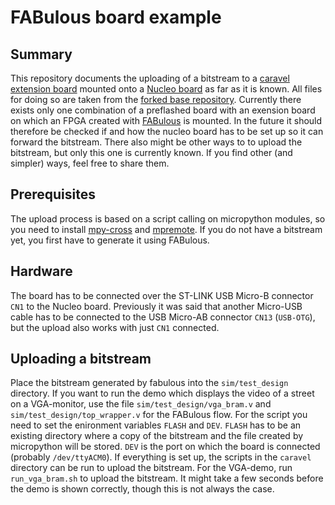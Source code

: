 # FABulous board example

## Summary

This repository documents the uploading of a bitstream to a [caravel extension
board](https://github.com/efabless/caravel_board/tree/main/hardware/nucleo/caravel_nucleo)
mounted onto a [Nucleo
board](https://www.st.com/en/evaluation-tools/nucleo-f746zg.html#overview) as
far as it is known. All files for doing so are taken from the [forked base
repository](https://github.com/gatecat/fabulous-mpw2-bringup). Currently there
exists only one combination of a preflashed board with an exension board on
which an FPGA created with
[FABulous](https://github.com/FPGA-Research-Manchester/FABulous) is mounted. In
the future it should therefore be checked if and how the nucleo board has to be
set up so it can forward the bitstream. There also might be other ways to to
upload the bitstream, but only this one is currently known. If you find other
(and simpler) ways, feel free to share them.

## Prerequisites

The upload process is based on a script calling on micropython modules, so you
need to install [mpy-cross](https://pypi.org/project/mpy-cross/) and
[mpremote](https://pypi.org/project/mpremote). If you do not have a bitstream
yet, you first have to generate it using FABulous.

## Hardware

The board has to be connected over the ST-LINK USB Micro-B connector  ```CN1```
to the Nucleo board. Previously it was said that another Micro-USB cable has to
be connected to the USB Micro-AB connector ```CN13``` (```USB-OTG```), but the
upload also works with just ```CN1``` connected.

## Uploading a bitstream

Place the bitstream generated by fabulous into the ```sim/test_design```
directory. If you want to run the demo which displays the video of a street on a
VGA-monitor, use the file ```sim/test_design/vga_bram.v``` and
```sim/test_design/top_wrapper.v``` for the FABulous flow. For the script you
need to set the enironment variables ```FLASH``` and ```DEV```. ```FLASH``` has
to be an existing directory where a copy of the bitstream and the file created
by micropython will be stored. ```DEV``` is the port on which the board is
connected (probably ```/dev/ttyACM0```). If everything is set up, the scripts in
the ```caravel``` directory can be run to upload the bitstream. For the
VGA-demo, run ```run_vga_bram.sh``` to upload the bitstream. It might take a few
seconds before the demo is shown correctly, though this is not always the case.
